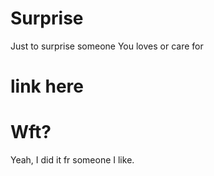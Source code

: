 # Surprise
Just to surprise someone You loves or care for
# link here

# Wft?
Yeah, I did it fr someone I like.
